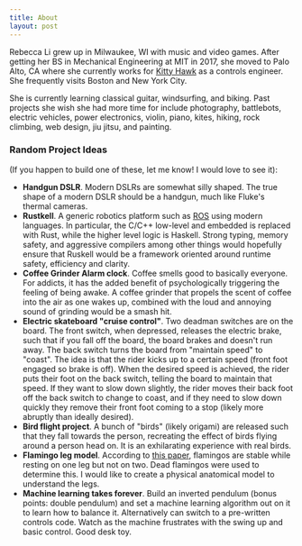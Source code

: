 ```yaml
---
title: About
layout: post
---
```


Rebecca Li grew up in Milwaukee, WI with music and video games. After getting her BS in Mechanical Engineering at MIT in 2017, she moved to Palo Alto, CA where she currently works for [Kitty Hawk][kittyhawk] as a controls engineer. She frequently visits Boston and New York City.

She is currently learning classical guitar, windsurfing, and biking. Past projects she wish she had more time for include photography, battlebots, electric vehicles, power electronics, violin, piano, kites, hiking, rock climbing, web design, jiu jitsu, and painting.

### Random Project Ideas
(If you happen to build one of these, let me know! I would love to see it):
* **Handgun DSLR**. Modern DSLRs are somewhat silly shaped. The true shape of a modern DSLR should be a handgun, much like Fluke's thermal cameras.
* **Rustkell**. A generic robotics platform such as [ROS][ros] using modern languages. In particular, the C/C++ low-level and embedded is replaced with Rust, while the higher level logic is Haskell. Strong typing, memory safety, and aggressive compilers among other things would hopefully ensure that Ruskell would be a framework oriented around runtime safety, efficiency and clarity.
* **Coffee Grinder Alarm clock**. Coffee smells good to basically everyone. For addicts, it has the added benefit of psychologically triggering the feeling of being awake. A coffee grinder that propels the scent of coffee into the air as one wakes up, combined with the loud and annoying sound of grinding would be a smash hit.
* **Electric skateboard "cruise control"**. Two deadman switches are on the board. The front switch, when depressed, releases the electric brake, such that if you fall off the board, the board brakes and doesn't run away. The back switch turns the board from "maintain speed" to "coast". The idea is that the rider kicks up to a certain speed (front foot engaged so brake is off). When the desired speed is achieved, the rider puts their foot on the back switch, telling the board to maintain that speed. If they want to slow down slightly, the rider moves their back foot off the back switch to change to coast, and if they need to slow down quickly they remove their front foot coming to a stop (likely more abruptly than ideally desired).
* **Bird flight project**. A bunch of "birds" (likely origami) are released such that they fall towards the person, recreating the effect of birds flying around a person head on. It is an exhilarating experience with real birds.
* **Flamingo leg model**. According to [this paper][flamingoPaper], flamingos are stable while resting on one leg but not on two. Dead flamingos were used to determine this. I would like to create a physical anatomical model to understand the legs.
* **Machine learning takes forever**. Build an inverted pendulum (bonus points: double pendulum) and set a machine learning algorithm out on it to learn how to balance it. Alternatively can switch to a pre-written controls code. Watch as the machine frustrates with the swing up and basic control. Good desk toy.




[kittyhawk]:        http://kittyhawk.aero
[flamingoPaper]:    http://google.com
[ros]:              http://www.ros.org

